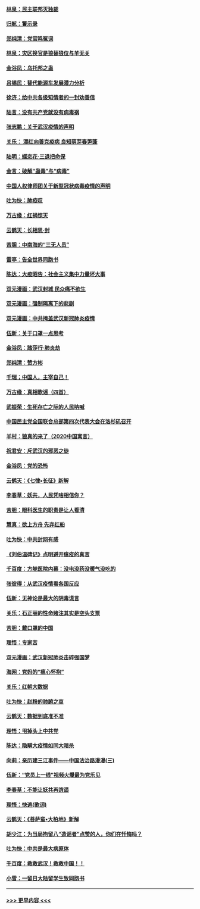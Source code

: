 #### [林泉：民主联邦灭独裁](../pages/nsc993/n11870998.md?t=02152222) 
#### [归航：警示录](../pages/nsc993/n11870963.md?t=02152222) 
#### [郑纯清：党官鸣冤词](../pages/nsc993/n11870938.md?t=02152222) 
#### [林泉：灾区换官是狼替狼位与羊无关](../pages/nsc993/n11870896.md?t=02152222) 
#### [金浴凤：乌托邦之蛊](../pages/nsc993/n11870879.md?t=02152222) 
#### [吕锡民：替代能源车发展潜力分析](../pages/nsc993/n11870656.md?t=02152222) 
#### [徐济：给中共各级知情者的一封劝善信](../pages/nsc993/n11868561.md?t=02152222) 
#### [陆言：没有共产党就没有病毒祸](../pages/nsc993/n11868232.md?t=02152222) 
#### [张志鹏：关于武汉疫情的声明](../pages/nsc993/n11867182.md?t=02152222) 
#### [关乐： 漂红向善克疫病 良知萌芽春笋蓬](../pages/nsc993/n11865710.md?t=02152222) 
#### [陆明：蝶恋花‧三退把命保](../pages/nsc993/n11865673.md?t=02152222) 
#### [金言：破解“蛊毒”与“病毒”](../pages/nsc993/n11864103.md?t=02152222) 
#### [中国人权律师团关于新型冠状病毒疫情的声明](../pages/nsc993/n11864249.md?t=02152222) 
#### [吐为快：肺疫叹](../pages/nsc993/n11864027.md?t=02152222) 
#### [万古缘：红祸惊天](../pages/nsc993/n11864079.md?t=02152222) 
#### [云鹤天：长相思‧封](../pages/nsc993/n11864006.md?t=02152222) 
#### [苦胆：中南海的“三无人员”](../pages/nsc993/n11862997.md?t=02152222) 
#### [雷亭：告全世界同胞书](../pages/nsc993/n11862572.md?t=02152222) 
#### [陈达：大疫昭告：社会主义集中力量坏大事](../pages/nsc993/n11859419.md?t=02152222) 
#### [双元漫画：武汉封城 民众痛不欲生](../pages/nsc993/n11859287.md?t=02152222) 
#### [双元漫画：强制隔离下的悲剧](../pages/nsc993/n11859244.md?t=02152222) 
#### [双元漫画：中共掩盖武汉新冠肺炎疫情](../pages/nsc993/n11858249.md?t=02152222) 
#### [伍新：关于口罩一点思考](../pages/nsc993/n11859195.md?t=02152222) 
#### [金浴凤：踏莎行‧肺炎劫](../pages/nsc993/n11858227.md?t=02152222) 
#### [郑纯清：赞方彬](../pages/nsc993/n11856803.md?t=02152222) 
#### [千瑞；中国人，主宰自己！](../pages/nsc993/n11856793.md?t=02152222) 
#### [万古缘：真相歌谣（四首）](../pages/nsc993/n11856263.md?t=02152222) 
#### [武振荣：生死存亡之际的人民呐喊](../pages/nsc993/n11856256.md?t=02152222) 
#### [中国民主党全国联合总部第四次代表大会在洛杉矶召开](../pages/nsc993/n11856344.md?t=02152222) 
#### [羊村：狼真的来了（2020中国寓言）](../pages/nsc993/n11856229.md?t=02152222) 
#### [祝君安：斥武汉的邪恶之徒](../pages/nsc993/n11855861.md?t=02152222) 
#### [金浴凤：党的恐怖](../pages/nsc993/n11855849.md?t=02152222) 
#### [云鹤天：《七律▪长征》新解](../pages/nsc993/n11855479.md?t=02152222) 
#### [李春草：妖共，人民凭啥相信你？](../pages/nsc993/n11855196.md?t=02152222) 
#### [苦胆：眼科医生的职责是让人看清](../pages/nsc993/n11853840.md?t=02152222) 
#### [慧真：欲上方舟 先弃红船](../pages/nsc993/n11853483.md?t=02152222) 
#### [吐为快：中共封网有感](../pages/nsc993/n11852575.md?t=02152222) 
#### [《刘伯温碑记》点明避开瘟疫的真言](../pages/nsc993/n11852128.md?t=02152222) 
#### [千百度：方舱医院内幕：没电没药没暖气没吃的](../pages/nsc993/n11850211.md?t=02152222) 
#### [张彼得：从武汉疫情看各国反应](../pages/nsc993/n11850102.md?t=02152222) 
#### [伍新：无神论是最大的阴毒谎言](../pages/nsc993/n11846129.md?t=02152222) 
#### [关乐：石正丽的性命赌注其实是空头支票](../pages/nsc993/n11846109.md?t=02152222) 
#### [苦胆：戴口罩的中国](../pages/nsc993/n11845576.md?t=02152222) 
#### [理悟：专家苦](../pages/nsc993/n11845564.md?t=02152222) 
#### [双元漫画：武汉新冠肺炎击碎强国梦](../pages/nsc993/n11843320.md?t=02152222) 
#### [海网：党妈的“瘟心怀抱”](../pages/nsc993/n11840740.md?t=02152222) 
#### [关乐：红朝大数据](../pages/nsc993/n11840675.md?t=02152222) 
#### [吐为快：赵粉的肺腑之哀](../pages/nsc993/n11840618.md?t=02152222) 
#### [云鹤天：数据到底准不准](../pages/nsc993/n11840325.md?t=02152222) 
#### [理悟：甩掉头上中共党](../pages/nsc993/n11838826.md?t=02152222) 
#### [陈达：隐瞒大疫情如同大暗杀](../pages/nsc993/n11838771.md?t=02152222) 
#### [向莉：亲历建三江事件——中国法治路漫漫(三)](../pages/nsc993/n11831825.md?t=02152222) 
#### [伍新：“党员上一线”视频火爆最为党乐见](../pages/nsc993/n11838200.md?t=02152222) 
#### [李春草：不能让妖共再逍遥](../pages/nsc993/n11838102.md?t=02152222) 
#### [理悟：快逃(歌词)](../pages/nsc993/n11838083.md?t=02152222) 
#### [云鹤天：《菩萨蛮▪大柏地》新解](../pages/nsc993/n11838059.md?t=02152222) 
#### [胡少江：为当局拘留八“造谣者”点赞的人，你们在忏悔吗？](../pages/nsc993/n11836801.md?t=02152222) 
#### [吐为快：中共是最大病原体](../pages/nsc993/n11836748.md?t=02152222) 
#### [千百度：救救武汉！救救中国！！](../pages/nsc993/n11836145.md?t=02152222) 
#### [小雪：一留日大陆留学生致同胞书](../pages/nsc993/n11834624.md?t=02152222) 

----
#### [ >>> 更早内容 <<< ](../indexes/nsc993-earlier.md)
